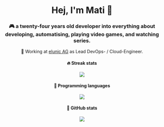 <h1 align="center">
    Hej, I'm Mati 👋
</h1>

<h3 align="center">
    🎮 a twenty-four years old developer into everything about developing, automatising, playing video games, and watching series.
</h3>

<p align="center">💼 Working at <a href="https://elunic.com/" target="_blank">elunic AG</a> as Lead DevOps- / Cloud-Engineer.</p>

<h4 align="center">
    🔥 Streak stats
</h4>

<p align="center">
    <img src="https://github-readme-streak-stats.herokuapp.com/?user=iammati&theme=dracula" />
</p>

<h4 align="center">
    💛 Programming languages
</h4>

<p align="center">
    <img src="https://github-readme-stats.vercel.app/api/top-langs/?username=iammati&theme=radical&langs_count=6&layout=compact" />
</p>

<h4 align="center">
    🖤 GitHub stats
</h4>

<p align="center">
    <img src="https://github-readme-stats.vercel.app/api?username=iammati&count_private=true&show_icons=true&theme=radical" />
</p>
